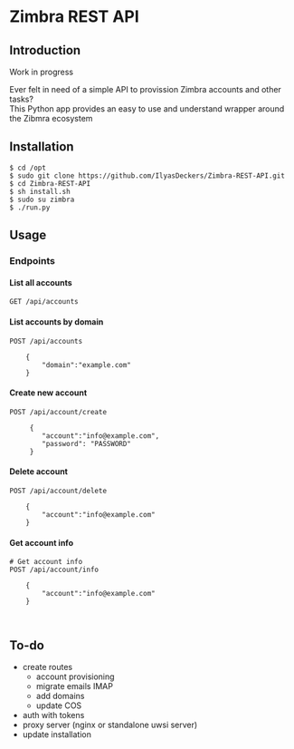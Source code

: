 # Zimbra REST API
## Introduction

Work in progress

Ever felt in need of a simple API to provission Zimbra accounts and other tasks?  
This Python app provides an easy to use and understand wrapper around the Zibmra ecosystem

## Installation

```shell
$ cd /opt
$ sudo git clone https://github.com/IlyasDeckers/Zimbra-REST-API.git
$ cd Zimbra-REST-API
$ sh install.sh
$ sudo su zimbra
$ ./run.py
```

## Usage

### Endpoints

#### List all accounts

```shell
GET /api/accounts
```

#### List accounts by domain

```shell
POST /api/accounts

    {
        "domain":"example.com"
    }
```
#### Create new account
```
POST /api/account/create

     {
        "account":"info@example.com", 
        "password": "PASSWORD"
     }

```
#### Delete account
```shell
POST /api/account/delete

    {
        "account":"info@example.com"
    }
```
#### Get account info
```shell
# Get account info
POST /api/account/info

    {
        "account":"info@example.com"
    }
    
    
```

## To-do
- create routes
  - account provisioning
  - migrate emails IMAP
  - add domains
  - update COS
- auth with tokens
- proxy server (nginx or standalone uwsi server)
- update installation
